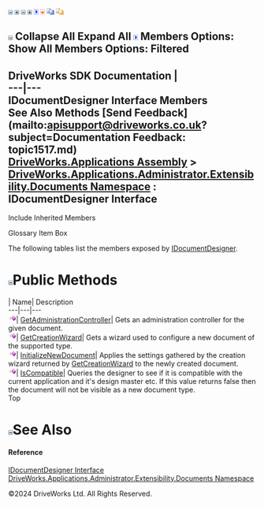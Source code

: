 ![](dotnetimages/collapse.gif) ![](dotnetimages/expand.gif) ![](dotnetimages/collapse.gif) ![](dotnetimages/expand.gif) ![](dotnetimages/drpdown.gif) ![](dotnetimages/drpdown_orange.gif) ![](dotnetimages/copycode.gif) ![](dotnetimages/copycodeHighlight.gif)

![](dotnetimages/collapse.gif) Collapse All Expand All ![](dotnetimages/drpdown.gif) Members Options: Show All  Members Options: Filtered   
---  
DriveWorks SDK Documentation  |   
---|---  
IDocumentDesigner Interface Members   
See Also Methods [Send Feedback](mailto:apisupport@driveworks.co.uk?subject=Documentation Feedback: topic1517.md)  
[DriveWorks.Applications Assembly](topic13.md) > [DriveWorks.Applications.Administrator.Extensibility.Documents Namespace](topic1507.md) : IDocumentDesigner Interface  
---  
  
Include Inherited Members    


Glossary Item Box

The following tables list the members exposed by [IDocumentDesigner](topic1517.md).

# ![](dotnetimages/collapse.gif)Public Methods

| Name| Description  
---|---|---  
![ Method](dotnetimages/Method.gif)| [GetAdministrationController](topic1522.md)| Gets an administration controller for the given document.   
![ Method](dotnetimages/Method.gif)| [GetCreationWizard](topic1523.md)| Gets a wizard used to configure a new document of the supported type.   
![ Method](dotnetimages/Method.gif)| [InitializeNewDocument](topic1524.md)| Applies the settings gathered by the creation wizard returned by [GetCreationWizard](topic1523.md) to the newly created document.   
![ Method](dotnetimages/Method.gif)| [IsCompatible](topic1525.md)| Queries the designer to see if it is compatible with the current application and it's design master etc. If this value returns false then the document will not be visible as a new document type.   
Top

# ![](dotnetimages/collapse.gif)See Also

#### Reference

[IDocumentDesigner Interface](topic1517.md)   
[DriveWorks.Applications.Administrator.Extensibility.Documents Namespace](topic1507.md)

©2024 DriveWorks Ltd. All Rights Reserved.

